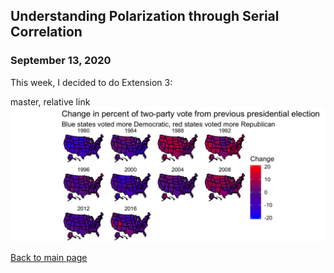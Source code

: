 ## Understanding Polarization through Serial Correlation
### September 13, 2020
This week, I decided to do Extension 3:

master, relative link
![Image](../../Images/extension3.png)



[Back to main page](https://hwsimpson33.github.io/pres2020/)
